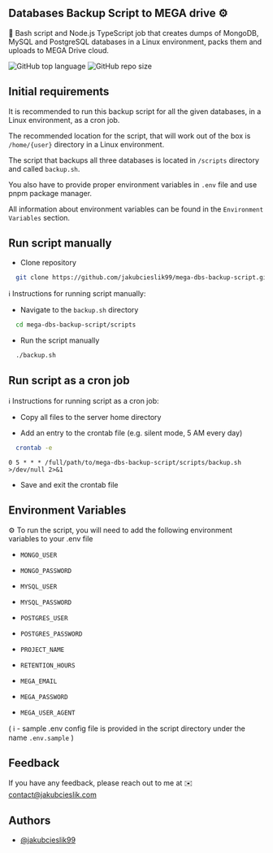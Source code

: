 ## Databases Backup Script to MEGA drive ⚙️

📌 Bash script and Node.js TypeScript job that creates dumps of MongoDB, MySQL and PostgreSQL databases in a Linux
environment, packs them and uploads to MEGA Drive cloud.

![GitHub top language](https://img.shields.io/github/languages/top/jakubcieslik99/mega-dbs-backup-script)
![GitHub repo size](https://img.shields.io/github/repo-size/jakubcieslik99/mega-dbs-backup-script)

## Initial requirements

It is recommended to run this backup script for all the given databases, in a Linux environment, as a cron job.

The recommended location for the script, that will work out of the box is `/home/{user}` directory in a Linux environment.

The script that backups all three databases is located in `/scripts` directory and called `backup.sh`.

You also have to provide proper environment variables in `.env` file and use pnpm package manager.

All information about environment variables can be found in the `Environment Variables` section.

## Run script manually

- Clone repository

```bash
  git clone https://github.com/jakubcieslik99/mega-dbs-backup-script.git
```

ℹ️ Instructions for running script manually:

- Navigate to the `backup.sh` directory

```bash
  cd mega-dbs-backup-script/scripts
```

- Run the script manually

```bash
  ./backup.sh
```

## Run script as a cron job

ℹ️ Instructions for running script as a cron job:

- Copy all files to the server home directory

- Add an entry to the crontab file (e.g. silent mode, 5 AM every day)

```bash
  crontab -e
```

`0 5 * * * /full/path/to/mega-dbs-backup-script/scripts/backup.sh >/dev/null 2>&1`

- Save and exit the crontab file

## Environment Variables

⚙️ To run the script, you will need to add the following environment variables to your .env file

- `MONGO_USER`
- `MONGO_PASSWORD`

- `MYSQL_USER`
- `MYSQL_PASSWORD`

- `POSTGRES_USER`
- `POSTGRES_PASSWORD`

- `PROJECT_NAME`
- `RETENTION_HOURS`
- `MEGA_EMAIL`
- `MEGA_PASSWORD`
- `MEGA_USER_AGENT`

( ℹ️ - sample .env config file is provided in the script directory under the name `.env.sample` )

## Feedback

If you have any feedback, please reach out to me at ✉️ contact@jakubcieslik.com

## Authors

- [@jakubcieslik99](https://www.github.com/jakubcieslik99)

